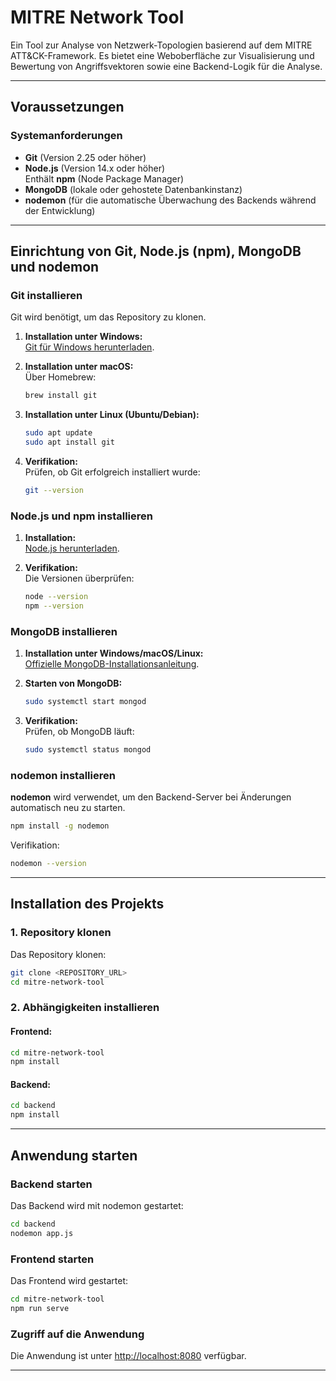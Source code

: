 # MITRE Network Tool

Ein Tool zur Analyse von Netzwerk-Topologien basierend auf dem MITRE ATT&CK-Framework. Es bietet eine Weboberfläche zur Visualisierung und Bewertung von Angriffsvektoren sowie eine Backend-Logik für die Analyse.

---

## Voraussetzungen

### Systemanforderungen
- **Git** (Version 2.25 oder höher)
- **Node.js** (Version 14.x oder höher)  
  Enthält **npm** (Node Package Manager)
- **MongoDB** (lokale oder gehostete Datenbankinstanz)
- **nodemon** (für die automatische Überwachung des Backends während der Entwicklung)

---

## Einrichtung von Git, Node.js (npm), MongoDB und nodemon

### Git installieren
Git wird benötigt, um das Repository zu klonen.
1. **Installation unter Windows:**  
   [Git für Windows herunterladen](https://git-scm.com/download/win).

2. **Installation unter macOS:**  
   Über Homebrew:
   ```bash
   brew install git
   ```

3. **Installation unter Linux (Ubuntu/Debian):**  
   ```bash
   sudo apt update
   sudo apt install git
   ```

4. **Verifikation:**  
   Prüfen, ob Git erfolgreich installiert wurde:
   ```bash
   git --version
   ```

### Node.js und npm installieren
1. **Installation:**  
   [Node.js herunterladen](https://nodejs.org/).

2. **Verifikation:**  
   Die Versionen überprüfen:
   ```bash
   node --version
   npm --version
   ```

### MongoDB installieren
1. **Installation unter Windows/macOS/Linux:**  
   [Offizielle MongoDB-Installationsanleitung](https://www.mongodb.com/docs/manual/installation/).

2. **Starten von MongoDB:**  
   ```bash
   sudo systemctl start mongod
   ```

3. **Verifikation:**  
   Prüfen, ob MongoDB läuft:
   ```bash
   sudo systemctl status mongod
   ```

### nodemon installieren
**nodemon** wird verwendet, um den Backend-Server bei Änderungen automatisch neu zu starten.
```bash
npm install -g nodemon
```
Verifikation:
```bash
nodemon --version
```

---

## Installation des Projekts

### 1. Repository klonen
Das Repository klonen:
```bash
git clone <REPOSITORY_URL>
cd mitre-network-tool
```

### 2. Abhängigkeiten installieren
#### Frontend:
```bash
cd mitre-network-tool
npm install
```

#### Backend:
```bash
cd backend
npm install
```

---

## Anwendung starten

### Backend starten
Das Backend wird mit nodemon gestartet:
```bash
cd backend
nodemon app.js
```

### Frontend starten
Das Frontend wird gestartet:
```bash
cd mitre-network-tool
npm run serve
```

### Zugriff auf die Anwendung
Die Anwendung ist unter [http://localhost:8080](http://localhost:8080) verfügbar.

---
